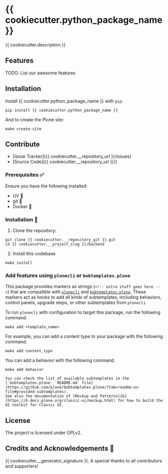 # {{ cookiecutter.python_package_name }}

{{ cookiecutter.description }}

## Features

TODO: List our awesome features

## Installation

Install {{ cookiecutter.python_package_name }} with `pip`:

```shell
pip install {{ cookiecutter.python_package_name }}
```

And to create the Plone site:

```shell
make create-site
```

## Contribute

- [Issue Tracker]({{ cookiecutter.__repository_url }}/issues)
- [Source Code]({{ cookiecutter.__repository_url }}/)

### Prerequisites ✅

Ensure you have the following installed:

- UV 🐍
- git 🔗
- Docker 🐳

### Installation 🔧

1. Clone the repository:

```shell
git clone {{ cookiecutter.__repository_git }}.git
cd {{ cookiecutter.__project_slug }}/backend
```
2. Install this codebase

```shell
make install
```

### Add features using `plonecli` or `bobtemplates.plone`

This package provides markers as strings (`<!-- extra stuff goes here -->`) that are compatible with [`plonecli`](https://github.com/plone/plonecli) and [`bobtemplates.plone`](https://github.com/plone/bobtemplates.plone).
These markers act as hooks to add all kinds of subtemplates, including behaviors, control panels, upgrade steps, or other subtemplates from `plonecli`.

To run `plonecli` with configuration to target this package, run the following command.

```shell
make add <template_name>
```

For example, you can add a content type to your package with the following command.

```shell
make add content_type
```

You can add a behavior with the following command.

```shell
make add behavior
```

```{seealso}
You can check the list of available subtemplates in the [`bobtemplates.plone` `README.md` file](https://github.com/plone/bobtemplates.plone/?tab=readme-ov-file#provided-subtemplates).
See also the documentation of [Mockup and Patternslib](https://6.docs.plone.org/classic-ui/mockup.html) for how to build the UI toolkit for Classic UI.
```

## License

The project is licensed under GPLv2.

## Credits and Acknowledgements 🙏

{{ cookiecutter.__generator_signature }}. A special thanks to all contributors and supporters!
